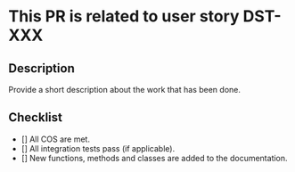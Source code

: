 # This PR is related to user story DST-XXX

## Description
Provide a short description about the work that has been done.

## Checklist
- [] All COS are met.
- [] All integration tests pass (if applicable).
- [] New functions, methods and classes are added to the documentation.